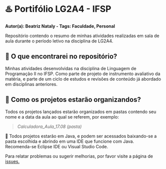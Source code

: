 # ♨️ Portifólio LG2A4 - IFSP
**Autor(a): Beatriz Nataly  -   Tags: Faculdade, Personal**

Repositório contendo o resumo de minhas atividades realizadas em sala de aula durante o período letivo na disciplina de LG2A4.

## 🔎 **O que encontrarei no repositório?**

Minhas atividades desenvolvidas na disciplina de Linguagem de Programação II no IFSP. Como parte de projeto de instrumento avaliativo da matéria, e parte de um ciclo de estudos e revisões de conteúdo já abordado em disciplinas anteriores.

## 📑 **Como os projetos estarão organizandos?**

Todos os projetos lançados estarão organizados em pastas contendo seu nome e a data da aula ao qual se referem, por exemplo:

> *Calculadora_Aula_17.08 (pasta)*
> 

📢 Todos projetos estarão em Java, e podem ser acessados baixando-se a pasta escolhida e abrindo em uma IDE que funcione com Java. Recomenda-se Eclipse IDE ou Visual Studio Code.

Para relatar problemas ou sugerir melhorias, por favor visite a página de [issues.](https://github.com/BeatrizNataly/LG2A4-IFSP-2022/issues/)
